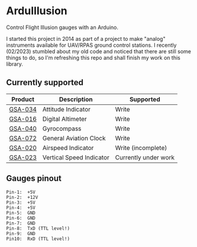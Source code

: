 # ArduIllusion
Control Flight Illusion gauges with an Arduino.

I started this project in 2014 as part of a project to make "analog" instruments available for UAV/RPAS ground control stations. I recently (02/2023) stumbled about my old code and noticed that there are still some things to do, so I'm refreshing this repo and shall finish my work on this library.

## Currently supported

|Product|Description|Supported|
|-----|-----|-----|
|[GSA-034](https://www.flightillusion.com/military-vintage/other-gauges-mil/gsa-034-attitude-indicator-blue-black/)|Attitude Indicator|Write|
|[GSA-016](https://www.flightillusion.com/military-vintage/other-gauges-mil/gsa-016-digital-altimeter-3/)|Digital Altimeter|Write|
|[GSA-040](https://www.flightillusion.com/military-vintage/other-gauges-mil/gsa-040-dir-gyro-compass-with-heading-bug/)|Gyrocompass|Write|
|[GSA-072](https://www.flightillusion.com/military-vintage/chrono-gauges-mil/gsa-072-chronometerclock-davtron-style/)|General Aviation Clock|Write|
|[GSA-020](https://www.flightillusion.com/helicopter/other-gauges-helicopter/gsa-020-indicated-air-speed-120-knts-r22/)|Airspeed Indicator|Write (incomplete)|
|[GSA-023](https://www.flightillusion.com/military-vintage/vertical-speed-indicators-mil/gsa-023-vertical-speed-indicator-3000-ftmin/)|Vertical Speed Indicator|Currently under work|

## Gauges pinout
```
Pin-1: 	+5V		
Pin-2: 	+12V		
Pin-3: 	+5V		
Pin-4: 	+5V		
Pin-5: 	GND		
Pin-6: 	GND		
Pin-7: 	GND
Pin-8: 	TxD	(TTL level!)	
Pin-9:	GND
Pin10:	RxD	(TTL level!)	
```
